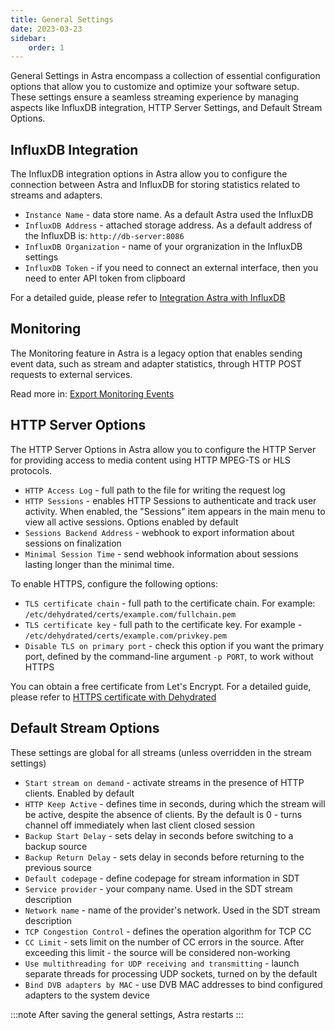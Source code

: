 ```yaml
---
title: General Settings
date: 2023-03-23
sidebar:
    order: 1
---
```


General Settings in Astra encompass a collection of essential configuration options that allow you to customize and optimize your software setup.  These settings ensure a seamless streaming experience by managing aspects like InfluxDB integration, HTTP Server Settings, and Default Stream Options.

## InfluxDB Integration

The InfluxDB integration options in Astra allow you to configure the connection between Astra and InfluxDB for storing statistics related to streams and adapters.

- `Instance Name` - data store name. As a default Astra used the InfluxDB
- `InfluxDB Address` - attached storage address. As a default address of the InfluxDB is: `http://db-server:8086`
- `InfluxDB Organization` - name of your orgranization in the InfluxDB settings
- `InfluxDB Token` - if you need to connect an external interface, then you need to enter API token from clipboard

For a detailed guide, please refer to [Integration Astra with InfluxDB](/en/astra/monitoring/influxdb)

## Monitoring

The Monitoring feature in Astra is a legacy option that enables sending event data, such as stream and adapter statistics, through HTTP POST requests to external services.

Read more in: [Export Monitoring Events](/en/astra/monitoring/export-monitoring-events)

## HTTP Server Options

The HTTP Server Options in Astra allow you to configure the HTTP Server for providing access to media content using HTTP MPEG-TS or HLS protocols.

- `HTTP Access Log` - full path to the file for writing the request log
- `HTTP Sessions` - enables HTTP Sessions to authenticate and track user activity. When enabled, the "Sessions" item appears in the main menu to view all active sessions. Options enabled by default
- `Sessions Backend Address` - webhook to export information about sessions on finalization
- `Minimal Session Time` - send webhook information about sessions lasting longer than the minimal time.

To enable HTTPS, configure the following options:

- `TLS certificate chain` - full path to the certificate chain. For example: `/etc/dehydrated/certs/example.com/fullchain.pem`
- `TLS certificate key` - full path to the certificate key. For example - `/etc/dehydrated/certs/example.com/privkey.pem`
- `Disable TLS on primary port` - check this option if you want the primary port, defined by the command-line argument `-p PORT`, to work without HTTPS

You can obtain a free certificate from Let's Encrypt. For a detailed guide, please refer to [HTTPS certificate with Dehydrated](/en/misc/tools-and-utilities/dehydrated)

## Default Stream Options

These settings are global for all streams (unless overridden in the stream settings)

- `Start stream on demand` - activate streams in the presence of HTTP clients. Enabled by default
- `HTTP Keep Active` - defines time in seconds, during which the stream will be active, despite the absence of clients. By the default is 0 - turns channel off immediately when last client closed session
- `Backup Start Delay` - sets delay in seconds before switching to a backup source
- `Backup Return Delay` - sets delay in seconds before returning to the previous source
- `Default codepage` - define codepage for stream information in SDT
- `Service provider` - your company name. Used in the SDT stream description
- `Network name` - name of the provider's network. Used in the SDT stream description
- `TCP Congestion Control` - defines the operation algorithm for TCP CC
- `CC Limit` - sets limit on the number of CC errors in the source. After exceeding this limit - the source will be considered non-working
- `Use multithreading for UDP receiving and transmitting` - launch separate threads for processing UDP sockets, turned on by the default
- `Bind DVB adapters by MAC` - use DVB MAC addresses to bind configured adapters to the system device

:::note
After saving the general settings, Astra restarts
:::
